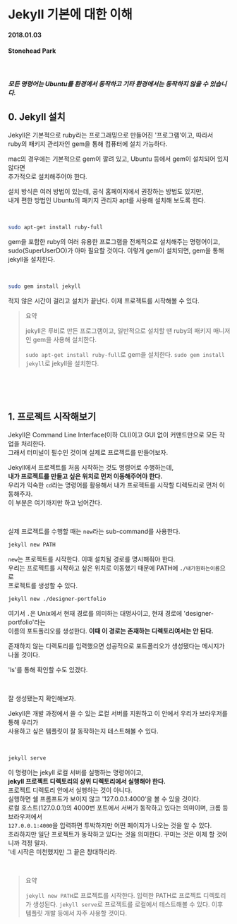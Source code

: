 # Jekyll 기본에 대한 이해

#### 2018.01.03
#### Stonehead Park

<br>

##### **모든 명령어는 Ubuntu를 환경에서 동작하고 기타 환경에서는 동작하지 않을 수 있습니다.**


## 0. Jekyll 설치

Jekyll은 기본적으로 ruby라는 프로그래밍으로 만들어진 '프로그램'이고, 따라서  
ruby의 패키지 관리자인 gem을 통해 컴퓨터에 설치 가능하다.  

mac의 경우에는 기본적으로 gem이 깔려 있고, Ubuntu 등에서 gem이 설치되어 있지 않다면  
추가적으로 설치해주어야 한다.

설치 방식은 여러 방법이 있는데, 공식 홈페이지에서 권장하는 방법도 있지만,    
내게 편한 방법인 Ubuntu의 패키지 관리자 apt를 사용해 설치해 보도록 한다.

<br>

```sh
sudo apt-get install ruby-full
```

gem을 포함한 ruby의 여러 유용한 프로그램을 전체적으로 설치해주는 명령어이고,  
sudo(SuperUserDO)가 아마 필요할 것이다.  이렇게 gem이 설치되면, gem을 통해 jekyll을 설치한다.  

<br>

```sh
sudo gem install jekyll
```

적지 않은 시간이 걸리고 설치가 끝난다. 이제 프로젝트를 시작해볼 수 있다.


> 요약
>
> jekyll은 루비로 만든 프로그램이고, 일반적으로 설치할 땐 ruby의 패키지 매니저인 gem을 사용해 설치한다.
>
> `sudo apt-get install ruby-full`로 gem을 설치한다.
> `sudo gem install jekyll`로 jekyll을 설치한다.


<br>
<br>
<br>


## 1. 프로젝트 시작해보기
Jekyll은 Command Line Interface(이하 CLI)이고 GUI 없이 커맨드만으로 모든 작업을 처리한다.  
그래서 터미널이 필수인 것이며 실제로 프로젝트를 만들어보자.  

Jekyll에서 프로젝트를 처음 시작하는 것도 명령어로 수행하는데,  
**내가 프로젝트를 만들고 싶은 위치로 먼저 이동해주어야 한다.**  
우리가 익숙한 `cd`라는 명령어를 활용해서 내가 프로젝트를 시작할 디렉토리로 먼저 이동해주자.  
이 부분은 여기까지만 하고 넘어간다.  

<br>

실제 프로젝트를 수행할 때는 `new`라는 sub-command를 사용한다.  

```sh
jekyll new PATH
```

`new`는 프로젝트를 시작한다. 이때 설치될 경로를 명시해줘야 한다.  
우리는 프로젝트를 시작하고 싶은 위치로 이동했기 때문에 PATH에 `./내가원하는이름`으로  
프로젝트를 생성할 수 있다.

```sh
jekyll new ./designer-portfolio
```

여기서 `.`은 Unix에서 현재 경로를 의미하는 대명사이고, 현재 경로에 'designer-portfolio'라는  
이름의 포트폴리오를 생성한다. **이때 이 경로는 존재하는 디렉토리여서는 안 된다.**  

존재하지 않는 디렉토리를 입력했으면 성공적으로 포트폴리오가 생성됐다는 메시지가 나올 것이다.  

'ls'를 통해 확인할 수도 있겠다.

<br>

잘 생성됐는지 확인해보자.  

Jekyll은 개발 과정에서 쓸 수 있는 로컬 서버를 지원하고 이 안에서 우리가 브라우저를 통해 우리가  
사용하고 싶은 템플릿이 잘 동작하는지 테스트해볼 수 있다.

<br>

```sh
jekyll serve
```

이 명령어는 jekyll 로컬 서버를 실행하는 명령어이고,  
**jekyll 프로젝트 디렉토리의 상위 디렉토리에서 실행해야 한다.**   
프로젝트 디렉토리 안에서 실행하는 것이 아니다.  
실행하면 쉘 프롬프트가 보이지 않고 '127.0.0.1:4000'을 볼 수 있을 것이다.  
로컬 호스트(127.0.0.1)의 4000번 포트에서 서버가 동작하고 있다는 의미이며, 크롬 등 브라우저에서  
`127.0.0.1:4000`을 입력하면 투박하지만 어떤 페이지가 나오는 것을 알 수 있다.  
초라하지만 일단 프로젝트가 동작하고 있다는 것을 의미한다. 꾸미는 것은 이제 할 것이니까 걱정 말자.  
'네 시작은 미천했지만 그 끝은 창대하리라.  


<br>

> 요약
>
> `jekyll new PATH`로 프로젝트를 시작한다.  입력한 PATH로 프로젝트 디렉토리가 생성된다.
> `jekyll serve`로 프로젝트를 로컬에서 테스트해볼 수 있다. 이후 템플릿 개발 등에서 자주 사용할 것이다.
